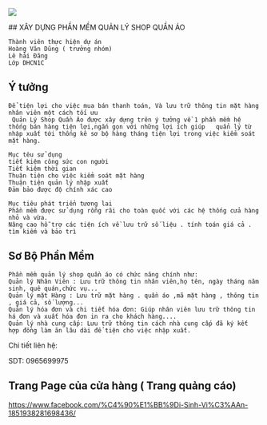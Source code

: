 <p><img src="https://blog.bizweb.vn/wp-content/uploads/2015/10/Cach-thiet-lap-mot-cua-hang-quan-ao-dep-toan-dien-tu-dau-den-chan-4.jpg"></p>
## XÂY DỰNG PHẦN MỀM QUẢN LÝ SHOP QUẦN ÁO

    Thành viên thực hiện dự án
    Hoàng Văn Dũng ( trưởng nhóm)
    Lê hải Đăng
    Lớp DHCN1C

## Ý tưởng
    Để tiện lợi cho việc mua bán thanh toán, Và lưu trữ thông tin mặt hàng nhân viên một cách tối ưu 
     Quản Lý Shop Quần Áo được xây dựng trên ý tưởng về 1 phần mềm hệ thống bán hàng tiện lợi,ngắn gọn với những lợi ích giúp   quẩn lý từ nhập xuất tới thống kê sơ bộ hàng tháng tiện lợi trong việc kiểm soát mặt hàng.
    
    Mục têu sử dụng
    tiết kiệm công sức con người
    Tiết kiệm thời gian
    Thuận tiện cho việc kiểm soát mặt hàng
    Thuận tiện quản lý nhập xuất 
    Đảm bảo được độ chính xác cao

    Mục tiêu phát triển tương lai
    Phần mềm được sử dụng rỗng rãi cho toàn quốc với các hệ thống cửa hàng nhỏ và vừa.
    Nâng cao hỗ trợ các tiện ích về lưu trữ số liệu . tính toán giá cả . tìm kiếm và bảo trì
   
## Sơ Bộ Phần Mềm
    Phần mềm quản lý shop quần áo có chức năng chính như:
    Quản lý Nhân Viên : Lưu trữ thông tin nhân viên,họ tên, ngày tháng năm sinh, quê quán,chức vụ...
    Quản lý mặt Hàng : Lưu trữ mặt hàng . quần áo ,mã mặt hàng , thông tin , giá cả, số lượng...
    Quản lý hóa đơn và chi tiết hóa đơn: Giúp nhân viên lưu trữ thông tin há đơn và xuất hóa đơn in ra cho khách hàng....
    Quản lý nhà cung cấp: Lưu trữ thông tin cách nhà cung cấp đã ký kết hợp đồng làm ăn lâu dài để tiện cho việc nhập xuất.
    
Chi tiết liên hệ: 

SDT: 0965699975

## Trang Page của cửa hàng ( Trang quảng cáo)
https://www.facebook.com/%C4%90%E1%BB%9Di-Sinh-Vi%C3%AAn-1851938281698436/

